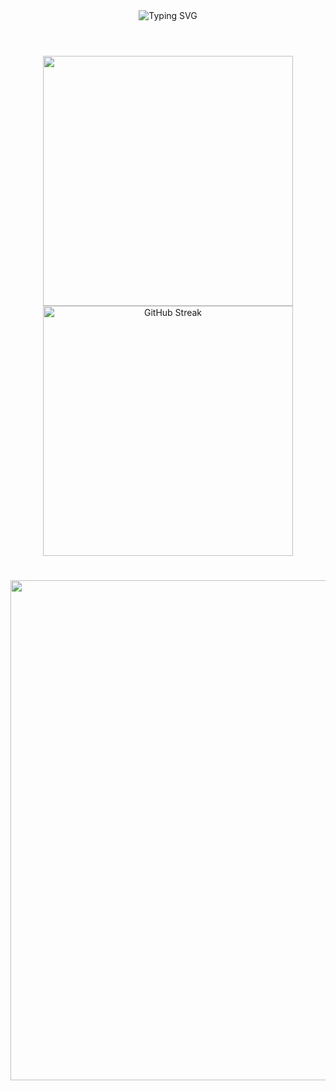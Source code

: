 <div align="center">
    <img src="https://readme-typing-svg.demolab.com?font=consolas&weight=600&size=32&duration=4000&pause=2000&color=F8D86A&background=E2E1E400&center=true&vCenter=true&width=435&lines=Welcome+to+my+github+%F0%9F%8C%BC" alt="Typing SVG" />
</div>
<h1></h1>
<div align="center">
  <br>
  <img align="center" width="400" src="https://github-readme-stats.vercel.app/api?username=Capybaring&theme=transparent&include_all_commits=true&show_icons=true&hide_border=true"/>
  <img align="center" width="400" src="https://streak-stats.demolab.com?user=Capybaring&theme=microsoft&hide_border=true&border_radius=1" alt="GitHub Streak" />
  <br>
</div>
<h1></h1>
<div align="center">
    <img width="800" src="https://github-readme-activity-graph.vercel.app/graph?username=Capybaring&theme=github-compact&hide_border=true&area=true" />
</div>
